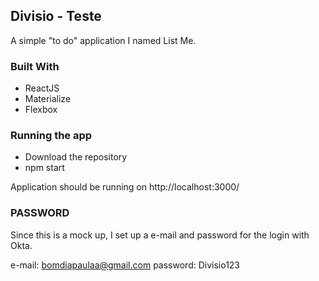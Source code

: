 ## Divisio - Teste

A simple "to do" application I named List Me.

### Built With
* ReactJS
* Materialize
* Flexbox

### Running the app

- Download the repository
- npm start

Application should be running on http://localhost:3000/

### PASSWORD 

Since this is a mock up, I set up a e-mail and password for the login with Okta.

e-mail: bomdiapaulaa@gmail.com
password: Divisio123
